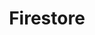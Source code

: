 ---
pathTitle: 'firestore'
title: 'Firestore'
description: 'Nulla non eu commodo id sint proident elit laborum quis enim pariatur sint. Ut ad laboris non commodo veniam sit ex veniam reprehenderit aliquip sint. Cupidatat magna aliqua reprehenderit velit ex ullamco officia consequat in.'
iconPath: './datenbanken.png'
lastUpdate: "2019-05-29"
---